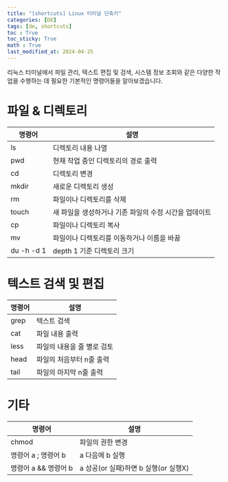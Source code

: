 ```yaml
---
title: "[shortcuts] Linux 터미널 단축키"
categories: [DE]
tags: [de, shortcuts]
toc : True
toc_sticky: True
math : True
last_modified_at: 2024-04-25
---
```


리눅스 터미널에서 파일 관리, 텍스트 편집 및 검색, 시스템 정보 조회와 같은 다양한 작업을 수행하는 데 필요한 기본적인 명령어들을 알아보겠습니다.

# 파일 & 디렉토리

| 명령어 | 설명 |
|--------|--------------------|
| ls     | 디렉토리 내용 나열 |
| pwd    | 현재 작업 중인 디렉토리의 경로 출력 |
| cd     | 디렉토리 변경 |
| mkdir  | 새로운 디렉토리 생성|
| rm     | 파일이나 디렉토리를 삭제|
| touch  | 새 파일을 생성하거나 기존 파일의 수정 시간을 업데이트|
| cp     | 파일이나 디렉토리 복사|
| mv     | 파일이나 디렉토리를 이동하거나 이름을 바꿈|
| du -h -d 1 | depth 1 기준 디렉토리 크기 |


# 텍스트 검색 및 편집

| 명령어 | 설명 |
|--------|--------------------|
| grep      | 텍스트 검색 |
| cat       | 파일 내용 출력|
| less      | 파일의 내용을 줄 별로 검토|
| head | 파일의 처음부터 n줄 출력|
| tail | 파일의 마지막 n줄 출력|


# 기타

| 명령어 | 설명 |
|--------|--------------------|
| chmod      | 파일의 권한 변경 |
| 명령어 a ; 명령어 b   | a 다음에 b 실행 |
| 명령어 a && 명령어 b  | a 성공(or 실패)하면 b 실행(or 실행X) |

